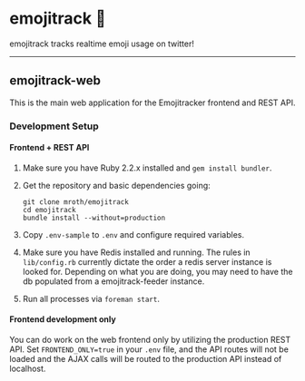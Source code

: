 # emojitrack :dizzy:
emojitrack tracks realtime emoji usage on twitter!

---
## emojitrack-web
This is the main web application for the Emojitracker frontend and REST API.

### Development Setup

#### Frontend + REST API
 1. Make sure you have Ruby 2.2.x installed and `gem install bundler`.
 2. Get the repository and basic dependencies going:

        git clone mroth/emojitrack
        cd emojitrack
        bundle install --without=production

 3. Copy `.env-sample` to `.env` and configure required variables.
 4. Make sure you have Redis installed and running.  The rules in `lib/config.rb` currently dictate the order a redis server instance is looked for.  Depending on what you are doing, you may need to have the db populated from a emojitrack-feeder instance.
 5. Run all processes via `foreman start`.


#### Frontend development only

You can do work on the web frontend only by utilizing the production REST API.  Set `FRONTEND_ONLY=true` in your `.env` file, and the API routes will not be loaded and the AJAX calls will be routed to the production API instead of localhost.
